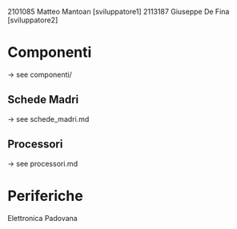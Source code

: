 2101085 Matteo Mantoan \[sviluppatore1]
2113187 Giuseppe De Fina \[sviluppatore2]

# Componenti
-> see componenti/

## Schede Madri
-> see schede\_madri.md

## Processori
-> see processori.md

# Periferiche


Elettronica Padovana

